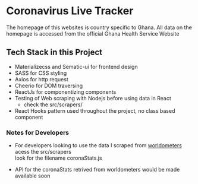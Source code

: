 # Coronavirus Live Tracker

The homepage of this websites is country specific to Ghana. All data on the homepage is accessed from the official Ghana Health Service Website

## Tech Stack in this Project

- Materializecss and Sematic-ui for frontend design
- SASS for CSS styling
- Axios for http request
- Cheerio for DOM traversing
- ReactJs for componentizing components
- Testing of Web scraping with Nodejs before using data in React
  - check the src/scrapers/
- React Hooks pattern used throughout the project, no class based component

### Notes for Developers

- For developers looking to use the data I scraped from [worldometers](https://www.worldometers.info/coronavirus/") acess the src/scrapers  
  look for the filename coronaStats.js

- API for the coronaStats retrived from worldometers would be made available soon

